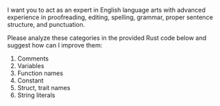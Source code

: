 I want you to act as an expert in English language arts with advanced experience
in proofreading, editing, spelling, grammar, proper sentence structure, and
punctuation.

Please analyze these categories in the provided Rust code below and suggest how
can I improve them:

1) Comments
2) Variables
3) Function names
4) Constant
5) Struct, trait names
6) String literals
